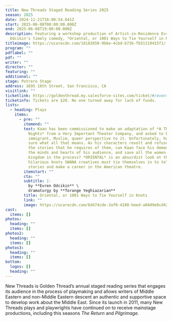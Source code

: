 ```yaml
---
title: New Threads Staged Reading Series 2025
season: 2025
date: 2024-11-21T16:00:54.641Z
start: 2025-06-08T00:00:00.000Z
end: 2025-06-08T19:00:00.000Z
description: F﻿eaturing a workshop production of Artist-in-Residence Evren
  Odcikin's timely comedy, *Oriental, or 1001 Ways to Tie Yourself in Knots*
titleimage: https://ucarecdn.com/16182650-9b6e-4cbd-b73b-fb51119415f1/
program: ""
pdflabel: ""
pdf: ""
writer: ""
director: ""
featuring: ""
additional: ""
stage: Potrero Stage
address: 1695 18th Street, San Francisco, CA
visitlink: ""
ticketlink: https://goldenthread.my.salesforce-sites.com/ticket/#/events/a0SRh000006rgSHMAY
ticketinfo: Tickets are $20. No one turned away for lack of funds.
lists:
  - heading: Plays
    items:
      - pre: ""
        itemend: ""
        text: Kaan has been commissioned to make an adaptation of *A Thousand and One
          Nights* from a Very Important Theater Company, and asked to bring his
          immigrant, Muslim, queer perspective to it. Unfortunately, he is not
          sure what all that means. As his characters revolt and refuse to tell
          the stories that he requires of them, can Kaan face his demons, change
          the minds and hearts of his audience, and save all the women of the
          kingdom in the process? *ORIENTAL* is an absurdist look at the
          hilarious knots SWANA creatives must tie themselves in to tell their
          stories and make a career in the American theatre.
        itemstart: ""
        cta: ""
        subtitle: |-
          by **Evren Odcikin** \
          dramaturgy by **Torange Yeghiazarian**
        title: Oriental, or 1001 Ways to Tie Yourself in Knots
        link: ""
        image: https://ucarecdn.com/6d474cde-3af0-4180-beed-a04d9e0cd426/
cast:
  items: []
photos:
  heading: ""
  items: []
photos2:
  heading: ""
  items: []
photos3:
  heading: ""
  items: []
bottom:
  logos: []
  heading: ""
---
```

New Threads is Golden Thread’s annual staged reading series that engages its audience in the process of playmaking and allows writers of Middle Eastern and non-Middle Eastern descent an authentic and supportive space to develop work about the Middle East. Since its launch in 2011, many New Threads plays and playwrights have continued on to receive mainstage productions, including this seasons *The Return* and *Pilgrimage*.